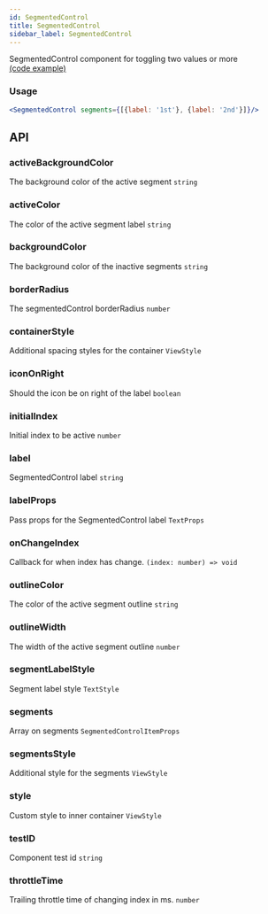 ```yaml
---
id: SegmentedControl
title: SegmentedControl
sidebar_label: SegmentedControl
---
```


SegmentedControl component for toggling two values or more  
[(code example)](https://github.com/wix/react-native-ui-lib/blob/master/demo/src/screens/componentScreens/SegmentedControlScreen.tsx)
<div style={{display: 'flex', flexDirection: 'row', overflowX: 'auto', maxHeight: '500px', alignItems: 'center'}}></div>

### Usage
``` jsx live
<SegmentedControl segments={[{label: '1st'}, {label: '2nd'}]}/>
```
## API
### activeBackgroundColor
The background color of the active segment
`string ` 

### activeColor
The color of the active segment label
`string ` 

### backgroundColor
The background color of the inactive segments
`string ` 

### borderRadius
The segmentedControl borderRadius
`number ` 

### containerStyle
Additional spacing styles for the container
`ViewStyle ` 

### iconOnRight
Should the icon be on right of the label
`boolean ` 

### initialIndex
Initial index to be active
`number ` 

### label
SegmentedControl label
`string ` 

### labelProps
Pass props for the SegmentedControl label
`TextProps ` 

### onChangeIndex
Callback for when index has change.
`(index: number) => void ` 

### outlineColor
The color of the active segment outline
`string ` 

### outlineWidth
The width of the active segment outline
`number ` 

### segmentLabelStyle
Segment label style
`TextStyle ` 

### segments
Array on segments
`SegmentedControlItemProps ` 

### segmentsStyle
Additional style for the segments
`ViewStyle ` 

### style
Custom style to inner container
`ViewStyle ` 

### testID
Component test id
`string ` 

### throttleTime
Trailing throttle time of changing index in ms.
`number ` 


